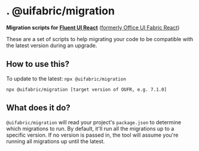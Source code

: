 # . @uifabric/migration

**Migration scripts for [Fluent UI React](https://developer.microsoft.com/en-us/fluentui)**
([formerly Office UI Fabric React](https://developer.microsoft.com/en-us/office/blogs/ui-fabric-is-evolving-into-fluent-ui/))

These are a set of scripts to help migrating your code to be compatible with the latest version during an upgrade.

## How to use this?

To update to the latest:
`npx @uifabric/migration`

`npx @uifabric/migration [target version of OUFR, e.g. 7.1.0]`

## What does it do?

`@uifabric/migration` will read your project's `package.json` to determine which migrations to run. By default, it'll run all the migrations up to a specific version. If no version is passed in, the tool will assume you're running all migrations up until the latest.
